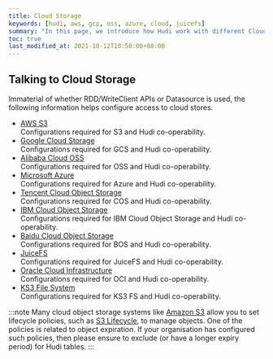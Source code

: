 ```yaml
---
title: Cloud Storage
keywords: [hudi, aws, gcp, oss, azure, cloud, juicefs]
summary: "In this page, we introduce how Hudi work with different Cloud providers."
toc: true
last_modified_at: 2021-10-12T10:50:00+08:00
---
```


## Talking to Cloud Storage

Immaterial of whether RDD/WriteClient APIs or Datasource is used, the following information helps configure access
to cloud stores.

* [AWS S3](s3_hoodie) <br/>
   Configurations required for S3 and Hudi co-operability.
* [Google Cloud Storage](gcs_hoodie) <br/>
   Configurations required for GCS and Hudi co-operability.
* [Alibaba Cloud OSS](oss_hoodie) <br/>
   Configurations required for OSS and Hudi co-operability.
* [Microsoft Azure](azure_hoodie) <br/>
   Configurations required for Azure and Hudi co-operability.
* [Tencent Cloud Object Storage](cos_hoodie) <br/>
   Configurations required for COS and Hudi co-operability.
* [IBM Cloud Object Storage](ibm_cos_hoodie) <br/>
   Configurations required for IBM Cloud Object Storage and Hudi co-operability.
* [Baidu Cloud Object Storage](bos_hoodie) <br/>
   Configurations required for BOS and Hudi co-operability.
* [JuiceFS](jfs_hoodie) <br/>
   Configurations required for JuiceFS and Hudi co-operability.
* [Oracle Cloud Infrastructure](oci_hoodie) <br/>
   Configurations required for OCI and Hudi co-operability.
* [KS3 File System](ks3_hoodie) <br/>
   Configurations required for KS3 FS and Hudi co-operability.

:::note 
Many cloud object storage systems like [Amazon S3](https://docs.aws.amazon.com/s3/) allow you to set
lifecycle policies, such as [S3 Lifecycle](https://docs.aws.amazon.com/AmazonS3/latest/userguide/object-lifecycle-mgmt.html),
to manage objects. One of the policies is related to object expiration. If your organisation has configured such policies, 
then please ensure to exclude (or have a longer expiry period) for Hudi tables.
:::
